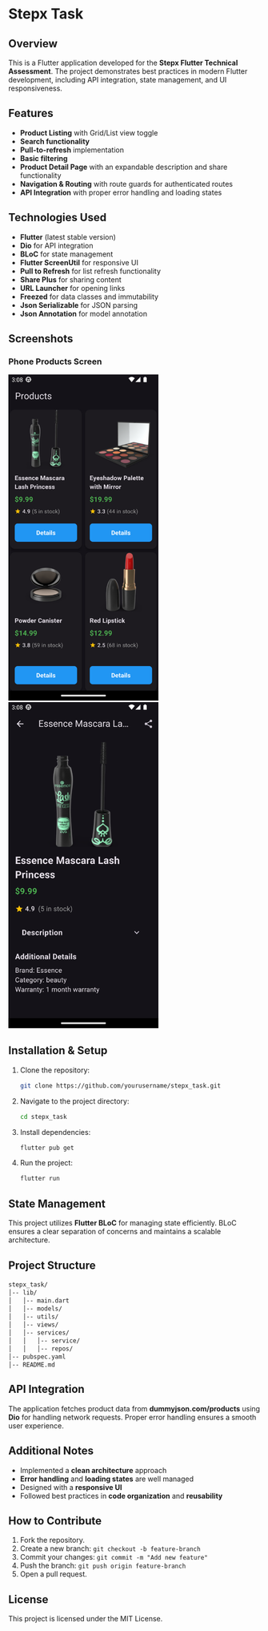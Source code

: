 # Stepx Task

## Overview

This is a Flutter application developed for the **Stepx Flutter Technical Assessment**. The project demonstrates best practices in modern Flutter development, including API integration, state management, and UI responsiveness.

## Features

- **Product Listing** with Grid/List view toggle
- **Search functionality**
- **Pull-to-refresh** implementation
- **Basic filtering**
- **Product Detail Page** with an expandable description and share functionality
- **Navigation & Routing** with route guards for authenticated routes
- **API Integration** with proper error handling and loading states

## Technologies Used

- **Flutter** (latest stable version)
- **Dio** for API integration
- **BLoC** for state management
- **Flutter ScreenUtil** for responsive UI
- **Pull to Refresh** for list refresh functionality
- **Share Plus** for sharing content
- **URL Launcher** for opening links
- **Freezed** for data classes and immutability
- **Json Serializable** for JSON parsing
- **Json Annotation** for model annotation

## Screenshots

### Phone Products Screen

<img src="screenshots/1.png" width="300">
<img src="screenshots/2.png" width="300">


## Installation & Setup

1. Clone the repository:
   ```sh
   git clone https://github.com/yourusername/stepx_task.git
   ```
2. Navigate to the project directory:
   ```sh
   cd stepx_task
   ```
3. Install dependencies:
   ```sh
   flutter pub get
   ```
4. Run the project:
   ```sh
   flutter run
   ```

## State Management

This project utilizes **Flutter BLoC** for managing state efficiently. BLoC ensures a clear separation of concerns and maintains a scalable architecture.

## Project Structure

```
stepx_task/
│-- lib/
│   │-- main.dart
│   │-- models/
│   │-- utils/
│   │-- views/
│   │-- services/
│   │   │-- service/
│   │   │-- repos/
│-- pubspec.yaml
│-- README.md
```

## API Integration

The application fetches product data from **dummyjson.com/products** using **Dio** for handling network requests. Proper error handling ensures a smooth user experience.

## Additional Notes

- Implemented a **clean architecture** approach
- **Error handling** and **loading states** are well managed
- Designed with a **responsive UI**
- Followed best practices in **code organization** and **reusability**

## How to Contribute

1. Fork the repository.
2. Create a new branch: `git checkout -b feature-branch`
3. Commit your changes: `git commit -m "Add new feature"`
4. Push the branch: `git push origin feature-branch`
5. Open a pull request.

## License

This project is licensed under the MIT License.
